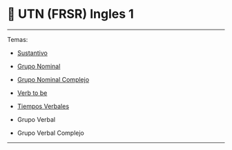 # :book: UTN (FRSR) Ingles 1

---

Temas:

- [Sustantivo](https://github.com/eugenia1984/UTN-FRSR-Ingles1/tree/main/sustantivo)

- [Grupo Nominal](https://github.com/eugenia1984/UTN-FRSR-Ingles1/tree/main/grupo_nominal)

- [Grupo Nominal Complejo](https://github.com/eugenia1984/UTN-FRSR-Ingles1/tree/main/grupo_nominal_complejo)

- [Verb to be](https://github.com/eugenia1984/UTN-FRSR-Ingles1/tree/main/verb_to_be)

- [Tiempos Verbales](https://github.com/eugenia1984/UTN-FRSR-Ingles1/tree/main/tiempos_verbales)

- Grupo Verbal

- Grupo Verbal Complejo

---
